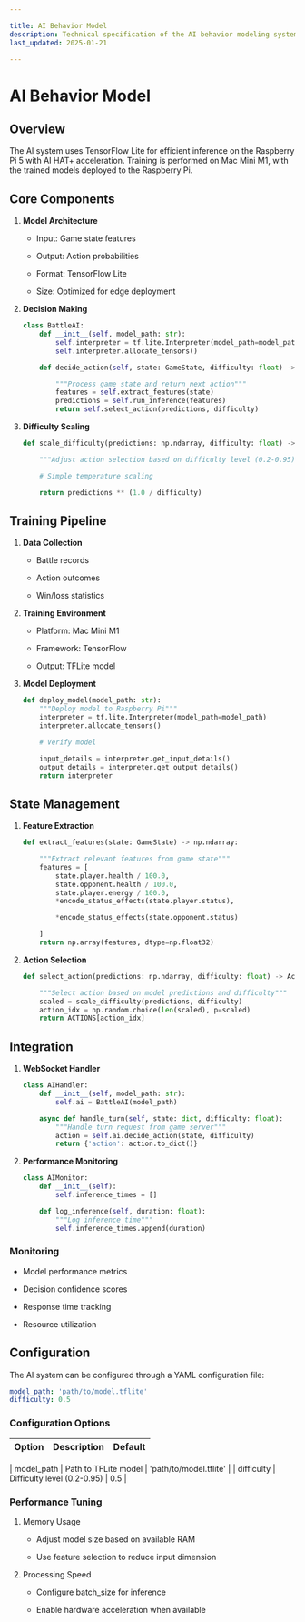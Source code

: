 ```yaml
---

title: AI Behavior Model
description: Technical specification of the AI behavior modeling system, including implementation details and usage guidelines
last_updated: 2025-01-21

---
```


# AI Behavior Model

## Overview

The AI system uses TensorFlow Lite for efficient inference on the Raspberry Pi 5 with AI HAT+ acceleration. Training is performed on Mac Mini M1, with the trained models deployed to the Raspberry Pi.

## Core Components

1. **Model Architecture**

   - Input: Game state features

   - Output: Action probabilities

   - Format: TensorFlow Lite

   - Size: Optimized for edge deployment

2. **Decision Making**

   ```python
   class BattleAI:
       def __init__(self, model_path: str):
           self.interpreter = tf.lite.Interpreter(model_path=model_path)
           self.interpreter.allocate_tensors()

       def decide_action(self, state: GameState, difficulty: float) -> Action:

           """Process game state and return next action"""
           features = self.extract_features(state)
           predictions = self.run_inference(features)
           return self.select_action(predictions, difficulty)
   ```

3. **Difficulty Scaling**

   ```python
   def scale_difficulty(predictions: np.ndarray, difficulty: float) -> np.ndarray:

       """Adjust action selection based on difficulty level (0.2-0.95)"""

       # Simple temperature scaling

       return predictions ** (1.0 / difficulty)

   ```

## Training Pipeline

1. **Data Collection**

   - Battle records

   - Action outcomes

   - Win/loss statistics

2. **Training Environment**

   - Platform: Mac Mini M1

   - Framework: TensorFlow

   - Output: TFLite model

3. **Model Deployment**

   ```python
   def deploy_model(model_path: str):
       """Deploy model to Raspberry Pi"""
       interpreter = tf.lite.Interpreter(model_path=model_path)
       interpreter.allocate_tensors()

       # Verify model

       input_details = interpreter.get_input_details()
       output_details = interpreter.get_output_details()
       return interpreter
   ```

## State Management

1. **Feature Extraction**

   ```python
   def extract_features(state: GameState) -> np.ndarray:

       """Extract relevant features from game state"""
       features = [
           state.player.health / 100.0,
           state.opponent.health / 100.0,
           state.player.energy / 100.0,
           *encode_status_effects(state.player.status),

           *encode_status_effects(state.opponent.status)

       ]
       return np.array(features, dtype=np.float32)
   ```

2. **Action Selection**

   ```python
   def select_action(predictions: np.ndarray, difficulty: float) -> Action:

       """Select action based on model predictions and difficulty"""
       scaled = scale_difficulty(predictions, difficulty)
       action_idx = np.random.choice(len(scaled), p=scaled)
       return ACTIONS[action_idx]
   ```

## Integration

1. **WebSocket Handler**

   ```python
   class AIHandler:
       def __init__(self, model_path: str):
           self.ai = BattleAI(model_path)

       async def handle_turn(self, state: dict, difficulty: float):
           """Handle turn request from game server"""
           action = self.ai.decide_action(state, difficulty)
           return {'action': action.to_dict()}
   ```

2. **Performance Monitoring**

   ```python
   class AIMonitor:
       def __init__(self):
           self.inference_times = []

       def log_inference(self, duration: float):
           """Log inference time"""
           self.inference_times.append(duration)
   ```

### Monitoring

* Model performance metrics

* Decision confidence scores

* Response time tracking

* Resource utilization

## Configuration

The AI system can be configured through a YAML configuration file:

```yaml
model_path: 'path/to/model.tflite'
difficulty: 0.5

```

### Configuration Options

| Option | Description | Default |
|--------|-------------|---------|

| model_path | Path to TFLite model | 'path/to/model.tflite' |
| difficulty | Difficulty level (0.2-0.95) | 0.5 |

### Performance Tuning

1. Memory Usage
   - Adjust model size based on available RAM

   - Use feature selection to reduce input dimension

2. Processing Speed
   - Configure batch_size for inference

   - Enable hardware acceleration when available
